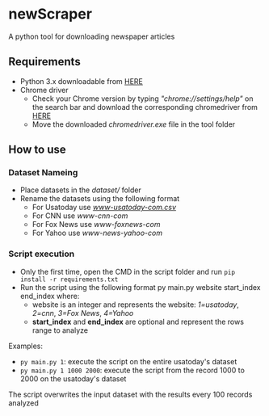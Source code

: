 # newScraper
A python tool for downloading newspaper articles

## Requirements
- Python 3.x downloadable from [HERE](https://www.python.org/downloads/)
- Chrome driver
    - Check your Chrome version by typing *"chrome://settings/help"* on the search bar and download the corresponding chromedriver from [HERE](https://chromedriver.chromium.org/downloads)
    - Move the downloaded *chromedriver.exe* file in the tool folder

## How to use

### Dataset Nameing
- Place datasets in the *dataset/* folder
- Rename the datasets using the following format
    - For Usatoday use *www-usatoday-com.csv*
    - For CNN use *www-cnn-com*
    - For Fox News use *www-foxnews-com*
    - For Yahoo use *www-news-yahoo-com*

### Script execution
- Only the first time, open the CMD in the script folder and run `pip install -r requirements.txt`
- Run the script using the following format py main.py website start_index end_index where:
    - website is an integer and represents the website: *1=usatoday*, *2=cnn*, *3=Fox News*, *4=Yahoo*
    - **start_index** and **end_index** are optional and represent the rows range to analyze

Examples:
- `py main.py 1`: execute the script on the entire usatoday's dataset
- `py main.py 1 1000 2000`: execute the script from the record 1000 to 2000 on the usatoday's dataset

The script overwrites the input dataset with the results every 100 records analyzed